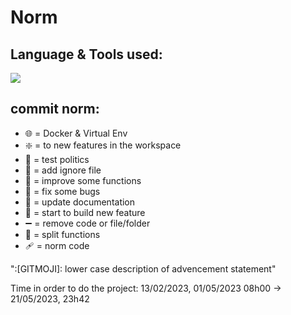 # Norm

## Language & Tools used:

<img src="https://skillicons.dev/icons?i=js,express,flutter,dart,circleci,node,mysql"/>

## commit norm: 

- :globe_with_meridians: = Docker & Virtual Env
- :sparkle: = to new features in the workspace
- :test_tube: = test politics
- :see_no_evil: = add ignore file
- :art: = improve some functions
- :bug: = fix some bugs
- :memo: = update documentation
- :construction: = start to build new feature 
- :heavy_minus_sign: = remove code or file/folder
- :bricks: = split functions
- :adhesive_bandage: = norm code

":[GITMOJI]: lower case description of advencement statement"

Time in order to do the project: 13/02/2023, 01/05/2023 08h00 -> 21/05/2023, 23h42